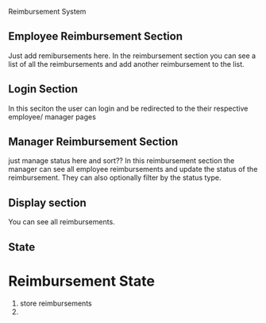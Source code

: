 Reimbursement System 

## Employee Reimbursement Section
Just add remibursements here. 
In the reimbursement section you can see a list of all the reimbursements and add another reimbursement to the list. 


## Login Section 
In this seciton the user can login and be redirected to the their respective employee/ manager pages 

## Manager Reimbursement Section 
just manage status here and sort??
In this reimbursement section the manager can see all employee reimbursements and update the status of the reimbursement. 
They can also optionally filter by the status type. 


## Display section 
You can see all reimbursements. 

## State 


# Reimbursement State
1. store reimbursements
2. 

#  